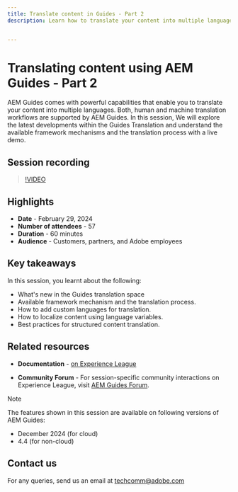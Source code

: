 ```yaml
---
title: Translate content in Guides - Part 2
description: Learn how to translate your content into multiple languages.


---
```

# Translating content using AEM Guides - Part 2

AEM Guides comes with powerful capabilities that enable you to translate your content into multiple languages. Both, human and machine translation workflows are supported by AEM Guides. In this session, We will explore the latest developments within the Guides Translation and understand the available framework mechanisms and the translation process with a live demo. 


## Session recording

>[!VIDEO](https://video.tv.adobe.com/v/3427661/languagevariables-nativepdf-translation)

## Highlights

- **Date** - February 29, 2024 
- **Number of attendees** - 57
- **Duration** - 60 minutes
- **Audience** - Customers, partners, and Adobe employees

## Key takeaways

In this session, you learnt about the following:
- What's new in the Guides translation space
- Available framework mechanism and the translation process.
- How to add custom languages for translation.
- How to localize content using language variables.
- Best practices for structured content translation.

 
## Related resources

- **Documentation** - [on Experience League](https://experienceleague.adobe.com/docs/experience-manager-guides/using/user-guide/translate-content/translation.html?lang=en) 
 
- **Community Forum** - For session-specific community interactions on Experience League, visit  [AEM Guides Forum](https://experienceleaguecommunities.adobe.com/t5/experience-manager-guides/bd-p/xml-documentation-discussions).


>[!NOTE]
>
> The features shown in this session are available on following versions of AEM Guides:
> - December 2024 (for cloud)
> - 4.4 (for non-cloud)



## Contact us

For any queries, send us an email at <techcomm@adobe.com>
